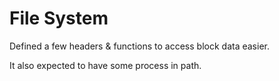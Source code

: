 # File System

Defined a few headers & functions to access block data easier.

It also expected to have some process in path.
